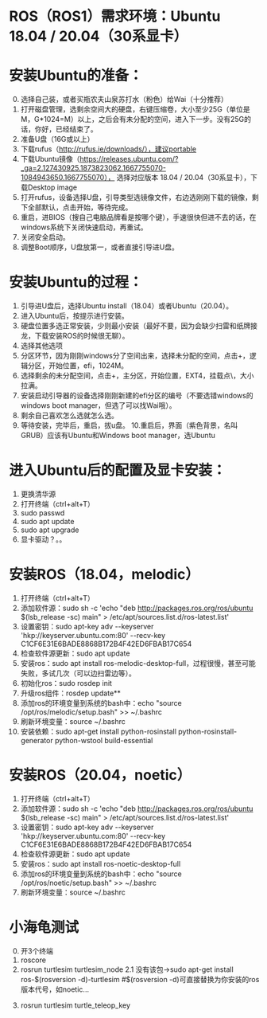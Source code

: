 # ROS（ROS1）需求环境：Ubuntu 18.04 / 20.04（30系显卡）

# 安装Ubuntu的准备：
0. 选择自己装，或者买瓶农夫山泉苏打水（粉色）给Wai（十分推荐）
1. 打开磁盘管理，选剩余空间大的硬盘，右键压缩卷，大小至少25G（单位是M，G*1024=M）以上，之后会有未分配的空间，进入下一步。没有25G的话，你好，已经结束了。
2. 准备U盘（16G或以上）
3. 下载rufus（http://rufus.ie/downloads/），建议portable
4. 下载Ubuntu镜像（https://releases.ubuntu.com/?_ga=2.127430925.1873823062.1667755070-1084943650.1667755070），
   选择对应版本 18.04 / 20.04（30系显卡），下载Desktop image
5. 打开rufus，设备选择U盘，引导类型选镜像文件，右边选刚刚下载的镜像，剩下全部默认，点击开始，等待完成。
6. 重启，进BIOS（搜自己电脑品牌看是按哪个键），手速很快但进不去的话，在windows系统下关闭快速启动，再重试。
7. 关闭安全启动。
8. 调整Boot顺序，U盘放第一，或者直接引导进U盘。

# 安装Ubuntu的过程：
1. 引导进U盘后，选择Ubuntu install（18.04）或者Ubuntu（20.04）。
2. 进入Ubuntu后，按提示进行安装。
3. 硬盘位置多选正常安装，少则最小安装（最好不要，因为会缺少扫雷和纸牌接龙，下载安装ROS的时候很无聊）。
4. 选择其他选项
5. 分区环节，因为刚刚windows分了空间出来，选择未分配的空间，点击+，逻辑分区，开始位置，efi，1024M。
6. 选择剩余的未分配空间，点击+，主分区，开始位置，EXT4，挂载点\，大小拉满。
7. 安装启动引导器的设备选择刚刚新建的efi分区的编号（不要选错windows的windows boot manager，但选了可以找Wai哦）。
8. 剩余自己喜欢怎么选就怎么选。
9. 等待安装，完毕后，重启，拔u盘。
10.重启后，界面（紫色背景，名叫GRUB）应该有Ubuntu和Windows boot manager，选Ubuntu

# 进入Ubuntu后的配置及显卡安装：
1. 更换清华源
2. 打开终端（ctrl+alt+T）
2. sudo passwd
3. sudo apt update
4. sudo apt upgrade
5. 显卡驱动？。。
# 安装ROS（18.04，melodic）
1. 打开终端（ctrl+alt+T）
2. 添加软件源：sudo sh -c 'echo "deb http://packages.ros.org/ros/ubuntu $(lsb_release -sc) main" > /etc/apt/sources.list.d/ros-latest.list'
3. 设置密钥：sudo apt-key adv --keyserver 'hkp://keyserver.ubuntu.com:80' --recv-key C1CF6E31E6BADE8868B172B4F42ED6FBAB17C654
4. 检查软件源更新：sudo apt update
5. 安装ros：sudo apt install ros-melodic-desktop-full，过程很慢，甚至可能失败，多试几次（可以边扫雷边等）。
6. 初始化ros：sudo rosdep init
7. 升级ros组件：rosdep update**
8. 添加ros的环境变量到系统的bash中：echo "source /opt/ros/melodic/setup.bash" >> ~/.bashrc
9. 刷新环境变量：source ~/.bashrc
10. 安装依赖：sudo apt-get install python-rosinstall python-rosinstall-generator python-wstool build-essential

# 安装ROS（20.04，noetic）
1. 打开终端（ctrl+alt+T）
2. 添加软件源：sudo sh -c 'echo "deb http://packages.ros.org/ros/ubuntu $(lsb_release -sc) main" > /etc/apt/sources.list.d/ros-latest.list'
3. 设置密钥：sudo apt-key adv --keyserver 'hkp://keyserver.ubuntu.com:80' --recv-key C1CF6E31E6BADE8868B172B4F42ED6FBAB17C654
4. 检查软件源更新：sudo apt update
5. 安装ros：sudo apt install ros-noetic-desktop-full
6. 添加ros的环境变量到系统的bash中：echo "source /opt/ros/noetic/setup.bash" >> ~/.bashrc
7. 刷新环境变量：source ~/.bashrc

# 小海龟测试
0. 开3个终端
1. roscore
2. rosrun turtlesim turtlesim_node
2.1 没有该包->sudo apt-get install ros-$(rosversion -d)-turtlesim 
    #$(rosversion -d)可直接替换为你安装的ros版本代号，如noetic...<p>
3. rosrun turtlesim turtle_teleop_key
